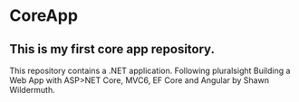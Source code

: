 # CoreApp
This is my first core app repository.
------------------------------------------------------------

This repository contains a .NET application. Following pluralsight Building a Web App with ASP>NET Core, MVC6, EF Core and Angular by Shawn Wildermuth.
